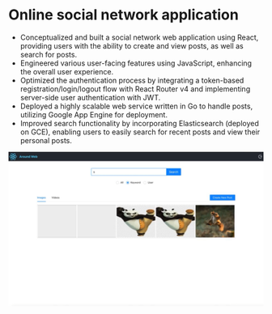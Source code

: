 # Online social network application

* Conceptualized and built a social network web application using React, providing users with the
ability to create and view posts, as well as search for posts.
* Engineered various user-facing features using JavaScript, enhancing the overall user experience.
* Optimized the authentication process by integrating a token-based registration/login/logout flow
with React Router v4 and implementing server-side user authentication with JWT.
* Deployed a highly scalable web service written in Go to handle posts, utilizing Google App
Engine for deployment.
* Improved search functionality by incorporating Elasticsearch (deployed on GCE), enabling users
to easily search for recent posts and view their personal posts.

![webpage](./image/webpage.png)